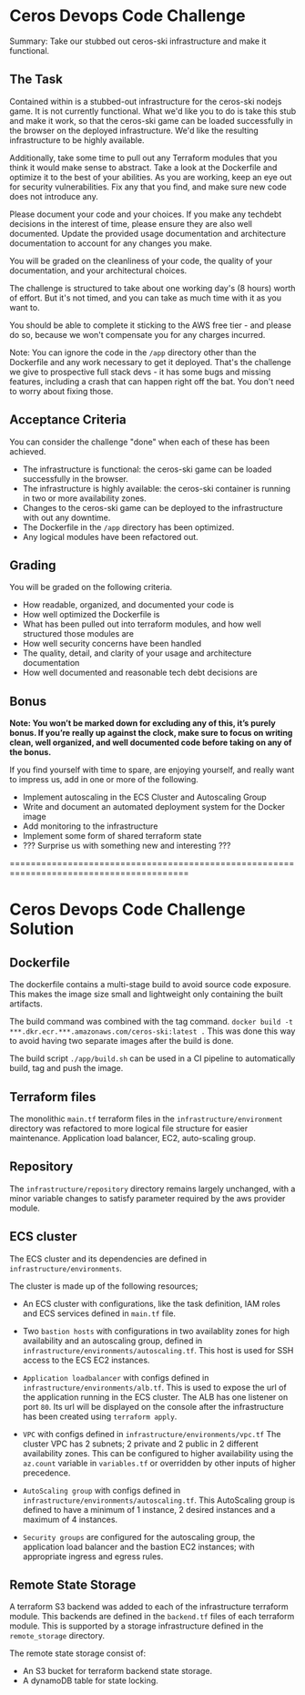 # Ceros Devops Code Challenge

Summary: Take our stubbed out ceros-ski infrastructure and make it functional.

## The Task

Contained within is a stubbed-out infrastructure for the ceros-ski nodejs game.
It is not currently functional.  What we'd like you to do is take this stub and
make it work, so that the ceros-ski game can be loaded successfully in the
browser on the deployed infrastructure. We'd like the resulting infrastructure
to be highly available. 

Additionally, take some time to pull out any Terraform modules that you think
it would make sense to abstract.  Take a look at the Dockerfile and optimize it
to the best of your abilities.  As you are working, keep an eye out for
security vulnerabilities.  Fix any that you find, and make sure new code does
not introduce any.

Please document your code and your choices.  If you make any techdebt decisions
in the interest of time, please ensure they are also well documented.  Update
the provided usage documentation and architecture documentation to account for
any changes you make.

You will be graded on the cleanliness of your code, the quality of your
documentation, and your architectural choices.

The challenge is structured to take about one working day's (8 hours) worth of
effort.  But it's not timed, and you can take as much time with it as you want
to.

You should be able to complete it sticking to the AWS free tier - and please do
so, because we won't compensate you for any charges incurred.

Note: You can ignore the code in the `/app` directory other than the Dockerfile
and any work necessary to get it deployed.  That's the challenge we give to
prospective full stack devs - it has some bugs and missing features, including
a crash that can happen right off the bat.  You don't need to worry about
fixing those.

## Acceptance Criteria

You can consider the challenge "done" when each of these has been achieved.

- The infrastructure is functional: the ceros-ski game can be loaded successfully in the browser.
- The infrastructure is highly available: the ceros-ski container is running in two or more availability zones.
- Changes to the ceros-ski game can be deployed to the infrastructure with out any downtime.
- The Dockerfile in the `/app` directory has been optimized.
- Any logical modules have been refactored out.

## Grading

You will be graded on the following criteria.

- How readable, organized, and documented your code is
- How well optimized the Dockerfile is
- What has been pulled out into terraform modules, and how well structured those modules are
- How well security concerns have been handled
- The quality, detail, and clarity of your usage and architecture documentation
- How well documented and reasonable tech debt decisions are

## Bonus

**Note: You won’t be marked down for excluding any of this, it’s purely bonus.
If you’re really up against the clock, make sure to focus on writing clean, well
organized, and well documented code before taking on any of the bonus.**

If you find yourself with time to spare, are enjoying yourself, and really want
to impress us, add in one or more of the following.

- Implement autoscaling in the ECS Cluster and Autoscaling Group
- Write and document an automated deployment system for the Docker image
- Add monitoring to the infrastructure
- Implement some form of shared terraform state
- ??? Surprise us with something new and interesting ???


========================================================================================


# Ceros Devops Code Challenge Solution

## Dockerfile

The dockerfile contains a multi-stage build to avoid source code exposure.
This makes the image size small and lightweight only containing the built artifacts.

The build command was combined with the tag command. `docker build -t ***.dkr.ecr.***.amazonaws.com/ceros-ski:latest .` This was done this way to avoid having two separate images after the build is done.

The build script `./app/build.sh` can be used in a CI pipeline to automatically build, tag and push the image.

## Terraform files
The monolithic `main.tf` terraform files in the `infrastructure/environment` directory was refactored to more logical file structure for easier maintenance. Application load balancer, EC2, auto-scaling group.

## Repository

The `infrastructure/repository` directory remains largely unchanged, with a minor variable changes to satisfy parameter required by the aws provider module.

## ECS cluster

The ECS cluster and its dependencies are defined in `infrastructure/environments`.

The cluster is made up of the following resources;

- An ECS cluster with configurations, like the task definition, IAM roles and ECS services defined in `main.tf` file.

- Two `bastion hosts` with configurations in two availablity zones for high availability and an autoscaling group, defined in `infrastructure/environments/autoscaling.tf`.
This host is used for SSH access to the ECS EC2 instances. 

- `Application loadbalancer` with configs defined in `infrastructure/environments/alb.tf`.
This is used to expose the url of the application running in the ECS cluster. 
The ALB has one listener on port `80`. Its url will be displayed on the console after the infrastructure has been created using `terraform apply`.

- `VPC` with configs defined in `infrastructure/environments/vpc.tf`
The cluster VPC has 2 subnets; 2 private and 2 public in 2 different availability zones. This can be configured to higher availability using the `az.count` variable in `variables.tf` or overridden by other inputs of higher precedence.

- `AutoScaling group` with configs defined in `infrastructure/environments/autoscaling.tf`.
This AutoScaling group is defined to have a minimum of 1 instance, 2 desired instances and a maximum of 4 instances.

- `Security groups` are configured for the autoscaling group, the application load balancer and the bastion EC2 instances; with appropriate ingress and egress rules.

## Remote State Storage
A terraform S3 backend was added to each of the infrastructure terraform module. This backends are defined in the `backend.tf` files of each terraform module. This is supported by a storage infrastructure defined in the `remote_storage` directory.

The remote state storage consist of:
- An S3 bucket for terraform backend state storage.
- A dynamoDB table for state locking.
  